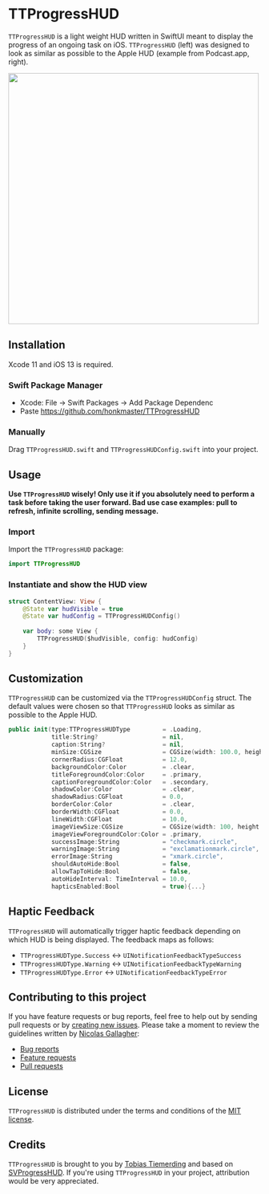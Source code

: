 # TTProgressHUD

`TTProgressHUD` is a light weight HUD written in SwiftUI meant to display the progress of an ongoing task on iOS. `TTProgressHUD` (left) was designed to look as similar as possible to the Apple HUD (example from Podcast.app, right).

<img src="https://raw.githubusercontent.com/honkmaster/TTProgressHUD/master/Sample.jpg" width="500">

## Installation

Xcode 11 and iOS 13 is required.

### Swift Package Manager

* Xcode: File -> Swift Packages -> Add Package Dependenc
* Paste https://github.com/honkmaster/TTProgressHUD

### Manually

Drag `TTProgressHUD.swift` and `TTProgressHUDConfig.swift` into your project.

## Usage

**Use `TTProgressHUD` wisely! Only use it if you absolutely need to perform a task before taking the user forward. Bad use case examples: pull to refresh, infinite scrolling, sending message.**

### Import

Import the `TTProgressHUD`  package: 

```swift
import TTProgressHUD
```

### Instantiate and show the HUD view

```swift
struct ContentView: View {
    @State var hudVisible = true
    @State var hudConfig = TTProgressHUDConfig()
    
    var body: some View {
        TTProgressHUD($hudVisible, config: hudConfig)
    }
}
```

## Customization

`TTProgressHUD` can be customized via the `TTProgressHUDConfig` struct.
The default values were chosen so that `TTProgressHUD` looks as similar as possible to the Apple HUD.

```swift
public init(type:TTProgressHUDType         = .Loading,
            title:String?                  = nil,
            caption:String?                = nil,
            minSize:CGSize                 = CGSize(width: 100.0, height: 100.0),
            cornerRadius:CGFloat           = 12.0,
            backgroundColor:Color          = .clear,
            titleForegroundColor:Color     = .primary,
            captionForegroundColor:Color   = .secondary,
            shadowColor:Color              = .clear,
            shadowRadius:CGFloat           = 0.0,
            borderColor:Color              = .clear,
            borderWidth:CGFloat            = 0.0,
            lineWidth:CGFloat              = 10.0,
            imageViewSize:CGSize           = CGSize(width: 100, height: 100), // indefinite animated view and image share the size
            imageViewForegroundColor:Color = .primary,                        // indefinite animated view and image share the color
            successImage:String            = "checkmark.circle",
            warningImage:String            = "exclamationmark.circle",
            errorImage:String              = "xmark.circle",
            shouldAutoHide:Bool            = false,
            allowTapToHide:Bool            = false,
            autoHideInterval: TimeInterval = 10.0,
            hapticsEnabled:Bool            = true){...}
```

## Haptic Feedback

`TTProgressHUD` will automatically trigger haptic feedback depending on which HUD is being displayed. The feedback maps as follows:

* `TTProgressHUDType.Success` <-> `UINotificationFeedbackTypeSuccess`
* `TTProgressHUDType.Warning` <-> `UINotificationFeedbackTypeWarning`
* `TTProgressHUDType.Error` <-> `UINotificationFeedbackTypeError`

## Contributing to this project

If you have feature requests or bug reports, feel free to help out by sending pull requests or by [creating new issues](https://github.com/honkmaster/TTProgressHUD/issues/new). Please take a moment to
review the guidelines written by [Nicolas Gallagher](https://github.com/necolas):

* [Bug reports](https://github.com/necolas/issue-guidelines/blob/master/CONTRIBUTING.md#bugs)
* [Feature requests](https://github.com/necolas/issue-guidelines/blob/master/CONTRIBUTING.md#features)
* [Pull requests](https://github.com/necolas/issue-guidelines/blob/master/CONTRIBUTING.md#pull-requests)

## License

`TTProgressHUD` is distributed under the terms and conditions of the [MIT license](hhttps://github.com/honkmaster/TTGaugeView/blob/master/LICENSE).

## Credits

`TTProgressHUD` is brought to you by [Tobias Tiemerding](http://tiemerding.com) and based on [SVProgressHUD](https://github.com/SVProgressHUD/SVProgressHUD). If you're using `TTProgressHUD` in your project, attribution would be very appreciated.
